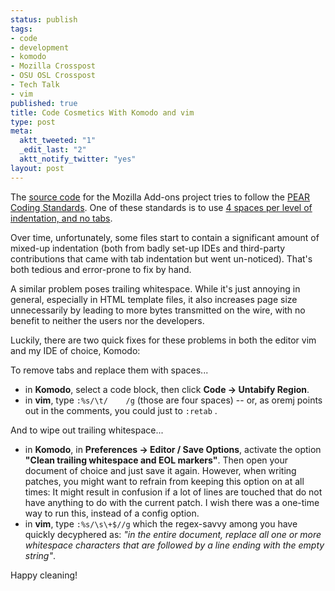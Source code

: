 ```yaml
--- 
status: publish
tags: 
- code
- development
- komodo
- Mozilla Crosspost
- OSU OSL Crosspost
- Tech Talk
- vim
published: true
title: Code Cosmetics With Komodo and vim
type: post
meta: 
  aktt_tweeted: "1"
  _edit_last: "2"
  aktt_notify_twitter: "yes"
layout: post
---
```

The <a href="http://viewvc.svn.mozilla.org/vc/addons/">source code</a> for the Mozilla Add-ons project tries to follow the <a href="http://pear.php.net/manual/en/standards.php">PEAR Coding Standards</a>. One of these standards is to use <a href="http://pear.php.net/manual/en/standards.indenting.php">4 spaces per level of indentation, and no tabs</a>.

Over time, unfortunately, some files start to contain a significant amount of mixed-up indentation (both from badly set-up IDEs and third-party contributions that came with tab indentation but went un-noticed). That's both tedious and error-prone to fix by hand.

A similar problem poses trailing whitespace. While it's just annoying in general, especially in HTML template files, it also increases page size unnecessarily by leading to more bytes transmitted on the wire, with no benefit to neither the users nor the developers.

Luckily, there are two quick fixes for these problems in both the editor vim and my IDE of choice, Komodo:

To remove tabs and replace them with spaces...
<ul>
	<li>in <strong>Komodo</strong>, select a code block, then click <strong>Code -> Untabify Region</strong>.</li>
	<li>in <strong>vim</strong>, type <code>:%s/\t/&nbsp;&nbsp;&nbsp;&nbsp;/g</code> (those are four spaces) -- or, as oremj points out in the comments, you could just to <code>:retab</code> .</li>
</ul>

And to wipe out trailing whitespace...
<ul>
	<li>in <strong>Komodo</strong>, in <strong>Preferences -> Editor / Save Options</strong>, activate the option <strong>"Clean trailing whitespace and EOL markers"</strong>. Then open your document of choice and just save it again. However, when writing patches, you might want to refrain from keeping this option on at all times: It might result in confusion if a lot of lines are touched that do not have anything to do with the current patch. I wish there was a one-time way to run this, instead of a config option.</li>
	<li>in <strong>vim</strong>, type <code>:%s/\s\+$//g</code> which the regex-savvy among you have quickly decyphered as: <em>"in the entire document, replace all one or more whitespace characters that are followed by a line ending with the empty string"</em>.</li>
</ul>

Happy cleaning!
